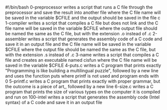 #!/bin/bash
0-preprocessor writes a script that runs a C file through the preprocessor and save the result into another file where the C file name will be saved in the variable $CFILE and the output should be saved in the file c
1-compiler writes a script that compiles a C file but does not link and the C file name will be saved in the variable $CFILE where the output file should be named the same as the C file, but with the extension .o instead of .c
2-assembler writes a script that generates the assembly code of a C code and save it in an output file and the C file name will be saved in the variable $CFILE where the output file should be named the same as the C file, but with the extension .s instead of .c
3-name writes a script that compiles a C file and creates an executable named cisfun where the C file name will be saved in the variable $CFILE
4-puts.c writes a C program that prints exactly "Programming is like building a multilingual puzzle", followed by a new line and uses the function puts where printf is not used and program ends with 0
5-printf.c writes a C program that prints exactly with proper grammar, but the outcome is a piece of art,, followed by a new line
6-size.c writes a C program that prints the size of various types on the computer it is compiled and run on
100-intel writes a script that generates the assembly code (Intel syntax) of a C code and save it in an output file
